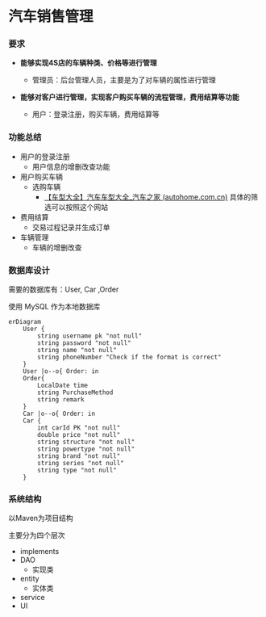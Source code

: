 # **汽车销售管理**

### 要求

+ **能够实现4S店的车辆种类、价格等进行管理**
  + 管理员：后台管理人员，主要是为了对车辆的属性进行管理

+ **能够对客户进行管理，实现客户购买车辆的流程管理，费用结算等功能**
  + 用户：登录注册，购买车辆，费用结算等

### 功能总结

+ 用户的登录注册
  + 用户信息的增删改查功能
+ 用户购买车辆
  + 选购车辆
    + [【车型大全】汽车车型大全_汽车之家 (autohome.com.cn)](https://www.autohome.com.cn/car/) 具体的筛选可以按照这个网站
+ 费用结算
  + 交易过程记录并生成订单
+ 车辆管理
  + 车辆的增删改查

### 数据库设计

需要的数据库有：User, Car ,Order

使用 MySQL 作为本地数据库

```mermaid
erDiagram 
    User {
        string username pk "not null"
        string password "not null"
        string name "not null"
        string phoneNumber "Check if the format is correct"
    }
    User |o--o{ Order: in
    Order{
    	LocalDate time 
    	string PurchaseMethod 
    	string remark 
    }
    Car |o--o{ Order: in
    Car {
        int carId PK "not null"
        double price "not null"
        string structure "not null"
        string powertype "not null"
        string brand "not null"
        string series "not null"
        string type "not null"
    }
```

### 系统结构

以Maven为项目结构

主要分为四个层次

+ implements
+ DAO
  + 实现类
+ entity
  + 实体类
+ service
+ UI
